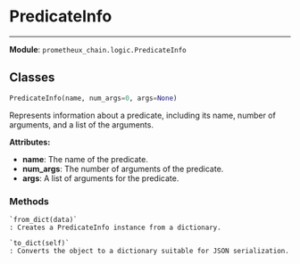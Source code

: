 # PredicateInfo

---
**Module**: `prometheux_chain.logic.PredicateInfo`

Classes
-------

```python
PredicateInfo(name, num_args=0, args=None)
```

Represents information about a predicate, including its name, number of arguments, and a list of the arguments.

**Attributes:**

- **name**: The name of the predicate.
- **num_args**: The number of arguments of the predicate.
- **args**: A list of arguments for the predicate.

 
### Methods

    `from_dict(data)`
    : Creates a PredicateInfo instance from a dictionary.
    
    `to_dict(self)`
    : Converts the object to a dictionary suitable for JSON serialization.